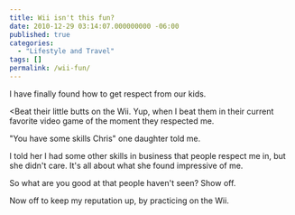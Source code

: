 ```yaml
---
title: Wii isn't this fun?
date: 2010-12-29 03:14:07.000000000 -06:00
published: true
categories:
  - "Lifestyle and Travel"
tags: []
permalink: /wii-fun/
---
```

I have finally found how to get respect from our kids.

<Beat their little butts on the Wii. Yup, when I beat them in their current favorite video game of the moment they respected me.

"You have some skills Chris" one daughter told me.

I told her I had some other skills in business that people respect me in, but she didn't care. It's all about what she found impressive of me.

So what are you good at that people haven't seen? Show off.

Now off to keep my reputation up, by practicing on the Wii.